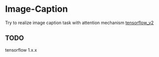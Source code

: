 # Image-Caption
Try to realize image caption task with attention mechanism
[tensorflow_v2](https://github.com/alexchungio/Image-Caption/tree/v2)


## TODO
tensorflow 1.x.x

